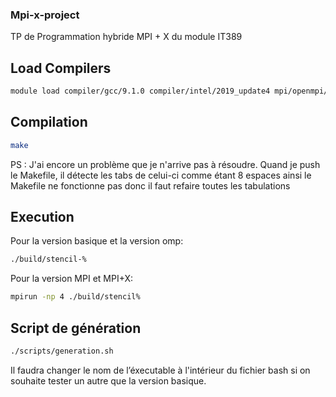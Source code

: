 ### Mpi-x-project
TP de Programmation hybride MPI + X du module IT389

## Load Compilers

```sh
module load compiler/gcc/9.1.0 compiler/intel/2019_update4 mpi/openmpi/4.0.3
```

## Compilation 

```sh
make
```
PS : J'ai encore un problème que je n'arrive pas à résoudre. Quand je push le Makefile, il détecte les tabs de celui-ci comme étant 8 espaces ainsi le Makefile ne fonctionne pas donc il faut refaire toutes les tabulations

## Execution
Pour la version basique et la version omp:
```sh
./build/stencil-%
```
Pour la version MPI et MPI+X:
```sh
mpirun -np 4 ./build/stencil%
```

## Script de génération 
```sh
./scripts/generation.sh
```
Il faudra changer le nom de l’éxecutable à l'intérieur du fichier bash si on souhaite tester un autre que la version basique.
